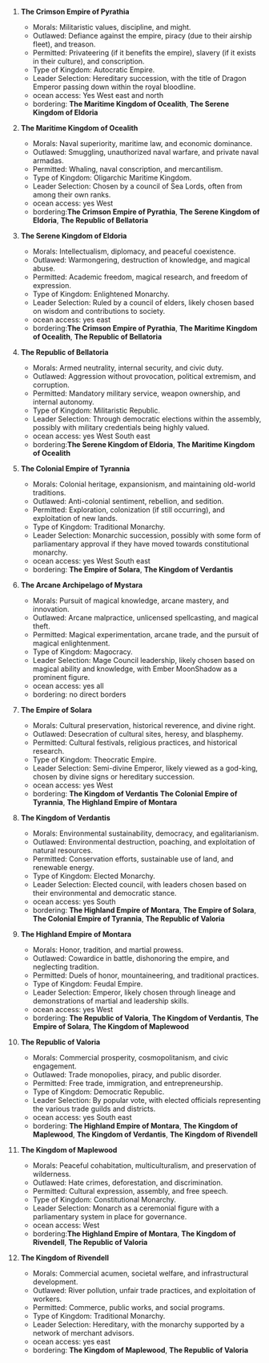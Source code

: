 1. **The Crimson Empire of Pyrathia**
   - Morals: Militaristic values, discipline, and might.
   - Outlawed: Defiance against the empire, piracy (due to their airship fleet), and treason.
   - Permitted: Privateering (if it benefits the empire), slavery (if it exists in their culture), and conscription.
   - Type of Kingdom: Autocratic Empire.
   - Leader Selection: Hereditary succession, with the title of Dragon Emperor passing down within the royal bloodline.
   - ocean access: Yes West east and north
   - bordering: **The Maritime Kingdom of Ocealith**, **The Serene Kingdom of Eldoria**

2. **The Maritime Kingdom of Ocealith**
   - Morals: Naval superiority, maritime law, and economic dominance.
   - Outlawed: Smuggling, unauthorized naval warfare, and private naval armadas.
   - Permitted: Whaling, naval conscription, and mercantilism.
   - Type of Kingdom: Oligarchic Maritime Kingdom.
   - Leader Selection: Chosen by a council of Sea Lords, often from among their own ranks.
   - ocean access: yes West
   - bordering:**The Crimson Empire of Pyrathia**, **The Serene Kingdom of Eldoria**,  **The Republic of Bellatoria**


3. **The Serene Kingdom of Eldoria**
   - Morals: Intellectualism, diplomacy, and peaceful coexistence.
   - Outlawed: Warmongering, destruction of knowledge, and magical abuse.
   - Permitted: Academic freedom, magical research, and freedom of expression.
   - Type of Kingdom: Enlightened Monarchy.
   - Leader Selection: Ruled by a council of elders, likely chosen based on wisdom and contributions to society.
   - ocean access: yes east 
   - bordering:**The Crimson Empire of Pyrathia**, **The Maritime Kingdom of Ocealith**, **The Republic of Bellatoria**

4. **The Republic of Bellatoria**
   - Morals: Armed neutrality, internal security, and civic duty.
   - Outlawed: Aggression without provocation, political extremism, and corruption.
   - Permitted: Mandatory military service, weapon ownership, and internal autonomy.
   - Type of Kingdom: Militaristic Republic.
   - Leader Selection: Through democratic elections within the assembly, possibly with military credentials being highly valued.
   - ocean access: yes West South east
   - bordering:**The Serene Kingdom of Eldoria**, **The Maritime Kingdom of Ocealith**

5. **The Colonial Empire of Tyrannia**
   - Morals: Colonial heritage, expansionism, and maintaining old-world traditions.
   - Outlawed: Anti-colonial sentiment, rebellion, and sedition.
   - Permitted: Exploration, colonization (if still occurring), and exploitation of new lands.
   - Type of Kingdom: Traditional Monarchy.
   - Leader Selection: Monarchic succession, possibly with some form of parliamentary approval if they have moved towards constitutional monarchy.
   - ocean access: yes West South east
   - bordering:  **The Empire of Solara**, **The Kingdom of Verdantis** 

6. **The Arcane Archipelago of Mystara**
   - Morals: Pursuit of magical knowledge, arcane mastery, and innovation.
   - Outlawed: Arcane malpractice, unlicensed spellcasting, and magical theft.
   - Permitted: Magical experimentation, arcane trade, and the pursuit of magical enlightenment.
   - Type of Kingdom: Magocracy.
   - Leader Selection: Mage Council leadership, likely chosen based on magical ability and knowledge, with Ember MoonShadow as a prominent figure.
   - ocean access: yes  all
   - bordering: no direct borders

7. **The Empire of Solara**
   - Morals: Cultural preservation, historical reverence, and divine right.
   - Outlawed: Desecration of cultural sites, heresy, and blasphemy.
   - Permitted: Cultural festivals, religious practices, and historical research.
   - Type of Kingdom: Theocratic Empire.
   - Leader Selection: Semi-divine Emperor, likely viewed as a god-king, chosen by divine signs or hereditary succession.
   - ocean access: yes West
   - bordering: **The Kingdom of Verdantis**  **The Colonial Empire of Tyrannia**, **The Highland Empire of Montara**

8. **The Kingdom of Verdantis**
   - Morals: Environmental sustainability, democracy, and egalitarianism.
   - Outlawed: Environmental destruction, poaching, and exploitation of natural resources.
   - Permitted: Conservation efforts, sustainable use of land, and renewable energy.
   - Type of Kingdom: Elected Monarchy.
   - Leader Selection: Elected council, with leaders chosen based on their environmental and democratic stance.
   - ocean access: yes South
   - bordering: **The Highland Empire of Montara**, **The Empire of Solara**, **The Colonial Empire of Tyrannia**, **The Republic of Valoria**

9. **The Highland Empire of Montara**
   - Morals: Honor, tradition, and martial prowess.
   - Outlawed: Cowardice in battle, dishonoring the empire, and neglecting tradition.
   - Permitted: Duels of honor, mountaineering, and traditional practices.
   - Type of Kingdom: Feudal Empire.
   - Leader Selection: Emperor, likely chosen through lineage and demonstrations of martial and leadership skills.
   - ocean access: yes West
   - bordering: **The Republic of Valoria**, **The Kingdom of Verdantis**, **The Empire of Solara**, **The Kingdom of Maplewood** 

10. **The Republic of Valoria**
    - Morals: Commercial prosperity, cosmopolitanism, and civic engagement.
    - Outlawed: Trade monopolies, piracy, and public disorder.
    - Permitted: Free trade, immigration, and entrepreneurship.
    - Type of Kingdom: Democratic Republic.
    - Leader Selection: By popular vote, with elected officials representing the various trade guilds and districts.
    - ocean access: yes South  east
    - bordering: **The Highland Empire of Montara**, **The Kingdom of Maplewood**, **The Kingdom of Verdantis**, **The Kingdom of Rivendell** 

11. **The Kingdom of Maplewood**
    - Morals: Peaceful cohabitation, multiculturalism, and preservation of wilderness.
    - Outlawed: Hate crimes, deforestation, and discrimination.
    - Permitted: Cultural expression, assembly, and free speech.
    - Type of Kingdom: Constitutional Monarchy.
    - Leader Selection: Monarch as a ceremonial figure with a parliamentary system in place for governance.
    - ocean access: West
    - bordering:**The Highland Empire of Montara**, **The Kingdom of Rivendell**, **The Republic of Valoria**
    

12. **The Kingdom of Rivendell**
    - Morals: Commercial acumen, societal welfare, and infrastructural development.
    - Outlawed: River pollution, unfair trade practices, and exploitation of workers.
    - Permitted: Commerce, public works, and social programs.
    - Type of Kingdom: Traditional Monarchy.
    - Leader Selection: Hereditary, with the monarchy supported by a network of merchant advisors.
    - ocean access: yes east
    - bordering: **The Kingdom of Maplewood**, **The Republic of Valoria**
